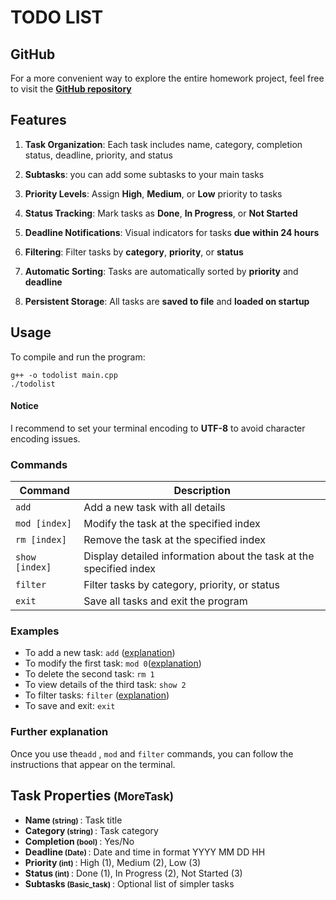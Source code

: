 # TODO LIST
## GitHub
For a more convenient way to explore the entire homework project, feel free to visit the __[GitHub repository](https://github.com/ykchiu2486/To-Do-List)__


## Features

1. **Task Organization**: Each task includes name, category, completion status, deadline, priority, and status

2. **Subtasks**: you can add some subtasks to your main tasks

3. **Priority Levels**: Assign __High__, __Medium__, or __Low__ priority to tasks

4. **Status Tracking**: Mark tasks as __Done__, __In Progress__, or __Not Started__

5. **Deadline Notifications**: Visual indicators for tasks __due within 24 hours__

6. **Filtering**: Filter tasks by __category__, __priority__, or __status__

7. **Automatic Sorting**: Tasks are automatically sorted by __priority__ and __deadline__

8. **Persistent Storage**: All tasks are __saved to file__ and __loaded on startup__

## Usage

To compile and run the program:

```
g++ -o todolist main.cpp
./todolist
```
#### Notice
I recommend to set your terminal encoding to __UTF-8__ to avoid character encoding issues.

### Commands

| Command | Description |
|---------|-------------|
| `add` | Add a new task with all details |
| `mod [index]` | Modify the task at the specified index |
| `rm [index]` | Remove the task at the specified index |
| `show [index]` | Display detailed information about the task at the specified index |
| `filter` | Filter tasks by category, priority, or status |
| `exit` | Save all tasks and exit the program |

### Examples

- To add a new task: `add` ([explanation](#further-explanation))
- To modify the first task: `mod 0`([explanation](#further-explanation))
- To delete the second task: `rm 1`
- To view details of the third task: `show 2`
- To filter tasks: `filter` ([explanation](#further-explanation))
- To save and exit: `exit`

### Further explanation
Once you use the`add` ,  `mod` and `filter` commands, you can follow the instructions that appear on the terminal.

## Task Properties<small> (MoreTask) </small>

- **Name<small> (string) </small>**: Task title
- **Category<small> (string) </small>**: Task category
- **Completion<small> (bool) </small>**: Yes/No
- **Deadline<small> (Date) </small>**: Date and time in format YYYY MM DD HH
- **Priority<small> (int) </small>**: High (1), Medium (2), Low (3)
- **Status<small> (int) </small>**: Done (1), In Progress (2), Not Started (3)
- **Subtasks<small> (Basic_task) </small>**: Optional list of simpler tasks